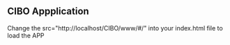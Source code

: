 <h2>CIBO Appplication</h2>

<p>Change the src="http://localhost/CIBO/www/#/" into your index.html file to load the APP</p>